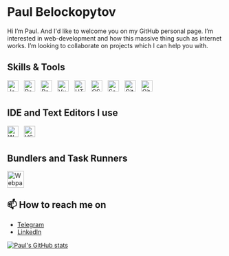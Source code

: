 # Paul Belockopytov

Hi I’m Paul. And I'd like to welcome you on my GitHub personal page.
I’m interested in web-development and how this massive thing such as internet works. I’m looking to collaborate on projects which I can help you with.

## Skills & Tools

<img align="left" alt="JavaScript" width="26px" src="https://cdn.jsdelivr.net/gh/devicons/devicon/icons/javascript/javascript-original.svg" style="padding-right:10px;" />
<img align="left" alt="React" width="26px" src="https://cdn.jsdelivr.net/gh/devicons/devicon/icons/react/react-original.svg" style="padding-right:10px;" />
<img align="left" alt="Redux" width="26px" src="https://user-images.githubusercontent.com/25181517/187896150-cc1dcb12-d490-445c-8e4d-1275cd2388d6.png" style="padding-right:10px;" />
<img align="left" alt="Vue" width="26px" src="https://cdn.jsdelivr.net/gh/devicons/devicon/icons/vue/vue-original.svg" style="padding-right:10px;" />
<img align="left" alt="HTML5" width="26px" src="https://cdn.jsdelivr.net/gh/devicons/devicon/icons/html5/html5-original.svg" style="padding-right:10px;" />
<img align="left" alt="CSS3" width="26px" src="https://cdn.jsdelivr.net/gh/devicons/devicon/icons/css3/css3-original.svg" style="padding-right:10px;" />
<img align="left" alt="Sass" width="26px" src="https://cdn.jsdelivr.net/gh/devicons/devicon/icons/sass/sass-original.svg" style="padding-right:10px;" />
<img align="left" alt="Git" width="26px" src="https://cdn.jsdelivr.net/gh/devicons/devicon/icons/git/git-original.svg" style="padding-right:10px;" />
<img align="left" alt="GitHub" width="26px" src="https://user-images.githubusercontent.com/3369400/139448065-39a229ba-4b06-434b-bc67-616e2ed80c8f.png" style="padding-right:10px;" />
<br>
<br>

## IDE and Text Editors I use
<img align="left" alt="WS" width="26px" src="https://user-images.githubusercontent.com/25181517/192108893-b1eed3c7-b2c4-4e1c-9e9f-c7e83637b33d.png" style="padding-right:10px;" />
<img align="left" alt="VS Code" width="26px" src="https://user-images.githubusercontent.com/25181517/192108891-d86b6220-e232-423a-bf5f-90903e6887c3.png" style="padding-right:10px;" />
<br>
<br>

## Bundlers and Task Runners
<img align="left" alt="Webpack" width="39px" src="https://user-images.githubusercontent.com/25181517/187955008-981340e6-b4cc-441b-80cf-7a5e94d29e7e.png" style="padding-right:10px;" />
<br>
<br>

## 📫 How to reach me on
* [Telegram](https://t.me/bellockpaul)
* [LinkedIn](https://www.linkedin.com/in/bellockpaul/)

[![Paul's GitHub stats](https://github-readme-stats.vercel.app/api?username=thefststbllt&custom_title=Paul's%20GitHub%20Stats&theme=react&border_color=57bdd9)](https://github.com/thefststbllt/github-readme-stats)
